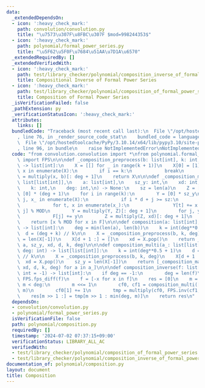 ```yaml
---
data:
  _extendedDependsOn:
  - icon: ':heavy_check_mark:'
    path: convolution/convolution.py
    title: "\u7573\u307F\u8FBC\u307F $mod=998244353$"
  - icon: ':heavy_check_mark:'
    path: polynomial/formal_power_series.py
    title: "\u5F62\u5F0F\u7684\u51AA\u7D1A\u6570"
  _extendedRequiredBy: []
  _extendedVerifiedWith:
  - icon: ':heavy_check_mark:'
    path: test/library_checker/polynomial/composition_inverse_of_formal_power_series.test.py
    title: Compositional Inverse of Formal Power Series
  - icon: ':heavy_check_mark:'
    path: test/library_checker/polynomial/composition_of_formal_power_series.test.py
    title: Composition of Formal Power Series
  _isVerificationFailed: false
  _pathExtension: py
  _verificationStatusIcon: ':heavy_check_mark:'
  attributes:
    links: []
  bundledCode: "Traceback (most recent call last):\n  File \"/opt/hostedtoolcache/PyPy/3.10.14/x64/lib/pypy3.10/site-packages/onlinejudge_verify/documentation/build.py\"\
    , line 76, in _render_source_code_stat\n    bundled_code = language.bundle(\n\
    \  File \"/opt/hostedtoolcache/PyPy/3.10.14/x64/lib/pypy3.10/site-packages/onlinejudge_verify/languages/python.py\"\
    , line 96, in bundle\n    raise NotImplementedError\nNotImplementedError\n"
  code: "from convolution.convolution import *\nfrom polynomial.formal_power_series\
    \ import FPS\n\n\ndef _composition_preprocess(b: list[int], k: int, deg: int)\
    \ -> list[int]:\n    X = [[] for _ in range(k + 1)]\n    X[0] = [1]\n    for i,\
    \ x in enumerate(X):\n        if i == k:\n            break\n        X[i + 1]\
    \ = multiply(x, b)[: deg + 1]\n    return X\n\n\ndef _composition_main(\n    X:\
    \ list[list[int]],\n    a: list[int],\n    sz_y: int,\n    xd: int,\n    d: int,\n\
    \    k: int,\n    deg: int,\n) -> None:\n    sz = len(a)\n    Z = [1]\n    F =\
    \ [0] * (deg + 1)\n    for i in range(k):\n        Y = [0] * sz_y\n        for\
    \ j, x_ in enumerate(X):\n            if i * d + j >= sz:\n                break\n\
    \            for t, x in enumerate(x_):\n                Y[t] += x * a[i * d +\
    \ j] % MOD\n        Y = multiply(Y, Z)[: deg + 1]\n        for j, y in enumerate(Y):\n\
    \            F[j] += y\n        Z = multiply(Z, xd)[: deg + 1]\n    F.pop()\n\
    \    return [x % MOD for x in F]\n\n\ndef composition(a: list[int], b: list[int])\
    \ -> list[int]:\n    deg = min(len(a), len(b))\n    k = int(deg**0.5 + 1)\n  \
    \  d = (deg + k) // k\n\n    X = _composition_preprocess(b, k, deg)\n    sz_y\
    \ = len(X[-1])\n    X[d + 1 :] = []\n    xd = X.pop()\n    return _composition_main(X,\
    \ a, sz_y, xd, d, k, deg)\n\n\ndef composition_multi(a_: list[list[int]], b: list[int],\
    \ deg: int) -> list[list[int]]:\n    k = int(deg**0.5 + 1)\n    d = (deg + k)\
    \ // k\n\n    X = _composition_preprocess(b, k, deg)\n    X[d + 1 :] = []\n  \
    \  xd = X.pop()\n    sz_y = len(X[-1])\n    return [_composition_main(X, a, sz_y,\
    \ xd, d, k, deg) for a in a_]\n\n\ndef composition_inverse(f: list[int], deg:\
    \ int = -1) -> list[int]:\n    if deg == -1:\n        deg = len(f)\n    dfdx =\
    \ FPS.fps_diff(f)\n    f = [-x for x in f]\n    res = [0]\n    m = 1\n    while\
    \ m < deg:\n        m <<= 1\n        cf0, cf1 = composition_multi([f, dfdx], res,\
    \ m)\n        cf0[1] += 1\n        tmp = multiply(cf0, FPS.inv(cf1, m))\n    \
    \    res[m >> 1 :] = tmp[m >> 1 : min(deg, m)]\n    return res\n"
  dependsOn:
  - convolution/convolution.py
  - polynomial/formal_power_series.py
  isVerificationFile: false
  path: polynomial/composition.py
  requiredBy: []
  timestamp: '2024-07-02 07:37:15+09:00'
  verificationStatus: LIBRARY_ALL_AC
  verifiedWith:
  - test/library_checker/polynomial/composition_of_formal_power_series.test.py
  - test/library_checker/polynomial/composition_inverse_of_formal_power_series.test.py
documentation_of: polynomial/composition.py
layout: document
title: Composition
---
```


